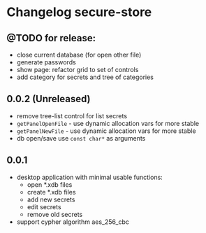 # Changelog secure-store

## @TODO for release:
- close current database (for open other file)
- generate passwords
- show page: refactor grid to set of controls
- add category for secrets and tree of categories

## 0.0.2 (Unreleased)

 * remove tree-list control for list secrets
 * `getPanelOpenFile` - use dynamic allocation vars for more stable
 * `getPanelNewFile` - use dynamic allocation vars for more stable
 * db open/save use `const char*` as arguments

## 0.0.1

 * desktop application with minimal usable functions:
   * open *.xdb files
   * create *.xdb files
   * add new secrets
   * edit secrets
   * remove old secrets
 * support cypher algorithm aes_256_cbc
